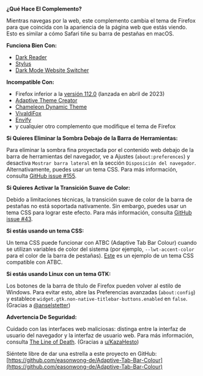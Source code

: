**¿Qué Hace El Complemento?**

Mientras navegas por la web, este complemento cambia el tema de Firefox para que coincida con la apariencia de la página web que estás viendo. Esto es similar a cómo Safari tiñe su barra de pestañas en macOS.

**Funciona Bien Con:**

- [Dark Reader](https://addons.mozilla.org/firefox/addon/darkreader/)
- [Stylus](https://addons.mozilla.org/firefox/addon/styl-us/)
- [Dark Mode Website Switcher](https://addons.mozilla.org/firefox/addon/dark-mode-website-switcher/)

**Incompatible Con:**

- Firefox inferior a la [versión 112.0](https://www.mozilla.org/firefox/112.0/releasenotes/) (lanzada en abril de 2023)
- [Adaptive Theme Creator](https://addons.mozilla.org/firefox/addon/adaptive-theme-creator/)
- [Chameleon Dynamic Theme](https://addons.mozilla.org/firefox/addon/chameleon-dynamic-theme-fixed/)
- [VivaldiFox](https://addons.mozilla.org/firefox/addon/vivaldifox/)
- [Envify](https://addons.mozilla.org/firefox/addon/envify/)
- y cualquier otro complemento que modifique el tema de Firefox

**Si Quieres Eliminar la Sombra Debajo de la Barra de Herramientas:**

Para eliminar la sombra fina proyectada por el contenido web debajo de la barra de herramientas del navegador, ve a Ajustes (`about:preferences`) y desactiva `Mostrar barra lateral` en la sección `Disposición del navegador`. Alternativamente, puedes usar un tema CSS. Para más información, consulta [GitHub issue #155](https://github.com/easonwong-de/Adaptive-Tab-Bar-Colour/issues/155).

**Si Quieres Activar la Transición Suave de Color:**

Debido a limitaciones técnicas, la transición suave de color de la barra de pestañas no está soportada nativamente. Sin embargo, puedes usar un tema CSS para lograr este efecto. Para más información, consulta [GitHub issue #43](https://github.com/easonwong-de/Adaptive-Tab-Bar-Colour/issues/43).

**Si estás usando un tema CSS:**

Un tema CSS puede funcionar con ATBC (Adaptive Tab Bar Colour) cuando se utilizan variables de color del sistema (por ejemplo, `--lwt-accent-color` para el color de la barra de pestañas). [Este](https://github.com/easonwong-de/Firefox-Adaptive-Sur-Theme) es un ejemplo de un tema CSS compatible con ATBC.

**Si estás usando Linux con un tema GTK:**

Los botones de la barra de título de Firefox pueden volver al estilo de Windows. Para evitar esto, abre las Preferencias avanzadas (`about:config`) y establece `widget.gtk.non-native-titlebar-buttons.enabled` en `false`. (Gracias a [@anselstetter](https://github.com/anselstetter/))

**Advertencia De Seguridad:**

Cuidado con las interfaces web maliciosas: distinga entre la interfaz de usuario del navegador y la interfaz de usuario web. Para más información, consulta [The Line of Death](https://textslashplain.com/2017/01/14/the-line-of-death/). (Gracias a [u/KazaHesto](https://www.reddit.com/user/KazaHesto/))

Siéntete libre de dar una estrella a este proyecto en GitHub: [https://github.com/easonwong-de/Adaptive-Tab-Bar-Colour](https://github.com/easonwong-de/Adaptive-Tab-Bar-Colour)
